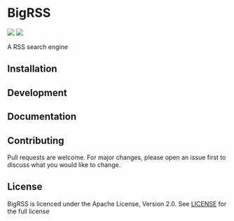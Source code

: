 # BigRSS
[<img src="https://img.shields.io/badge/license-Apache%202-blue">](https://github.com/Mozzo1000/bigrss/blob/master/LICENSE)
<img src="https://img.shields.io/maintenance/yes/2021">

A RSS search engine

## Installation

## Development

## Documentation

## Contributing
Pull requests are welcome. For major changes, please open an issue first to discuss what you would like to change.

## License
BigRSS is licenced under the Apache License, Version 2.0. See [LICENSE](https://github.com/Mozzo1000/bigrss/blob/master/LICENSE) for the full license